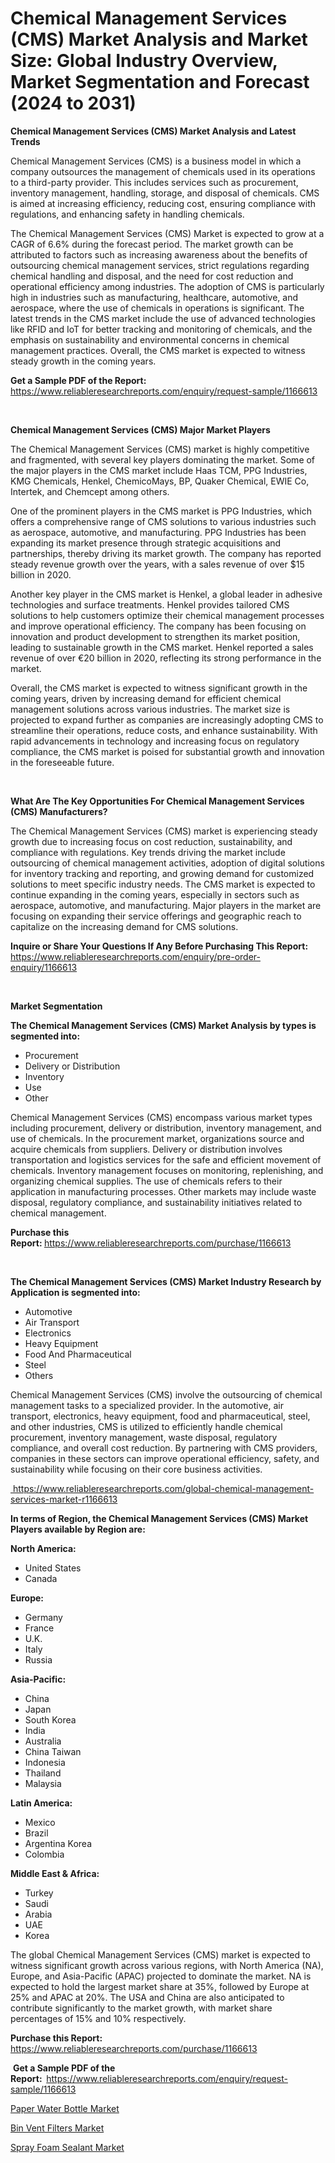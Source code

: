 <p><h1>Chemical Management Services (CMS) Market Analysis and Market Size: Global Industry Overview, Market Segmentation and Forecast (2024 to 2031)</h1></p><p><strong>Chemical Management Services (CMS) Market Analysis and Latest Trends</strong></p>
<p><p>Chemical Management Services (CMS) is a business model in which a company outsources the management of chemicals used in its operations to a third-party provider. This includes services such as procurement, inventory management, handling, storage, and disposal of chemicals. CMS is aimed at increasing efficiency, reducing cost, ensuring compliance with regulations, and enhancing safety in handling chemicals.</p><p>The Chemical Management Services (CMS) Market is expected to grow at a CAGR of 6.6% during the forecast period. The market growth can be attributed to factors such as increasing awareness about the benefits of outsourcing chemical management services, strict regulations regarding chemical handling and disposal, and the need for cost reduction and operational efficiency among industries. The adoption of CMS is particularly high in industries such as manufacturing, healthcare, automotive, and aerospace, where the use of chemicals in operations is significant. The latest trends in the CMS market include the use of advanced technologies like RFID and IoT for better tracking and monitoring of chemicals, and the emphasis on sustainability and environmental concerns in chemical management practices. Overall, the CMS market is expected to witness steady growth in the coming years.</p></p>
<p><strong>Get a Sample PDF of the Report:&nbsp;</strong> <a href="https://www.reliableresearchreports.com/enquiry/request-sample/1166613">https://www.reliableresearchreports.com/enquiry/request-sample/1166613</a></p>
<p>&nbsp;</p>
<p><strong>Chemical Management Services (CMS) Major Market Players</strong></p>
<p><p>The Chemical Management Services (CMS) market is highly competitive and fragmented, with several key players dominating the market. Some of the major players in the CMS market include Haas TCM, PPG Industries, KMG Chemicals, Henkel, ChemicoMays, BP, Quaker Chemical, EWIE Co, Intertek, and Chemcept among others. </p><p>One of the prominent players in the CMS market is PPG Industries, which offers a comprehensive range of CMS solutions to various industries such as aerospace, automotive, and manufacturing. PPG Industries has been expanding its market presence through strategic acquisitions and partnerships, thereby driving its market growth. The company has reported steady revenue growth over the years, with a sales revenue of over $15 billion in 2020.</p><p>Another key player in the CMS market is Henkel, a global leader in adhesive technologies and surface treatments. Henkel provides tailored CMS solutions to help customers optimize their chemical management processes and improve operational efficiency. The company has been focusing on innovation and product development to strengthen its market position, leading to sustainable growth in the CMS market. Henkel reported a sales revenue of over €20 billion in 2020, reflecting its strong performance in the market.</p><p>Overall, the CMS market is expected to witness significant growth in the coming years, driven by increasing demand for efficient chemical management solutions across various industries. The market size is projected to expand further as companies are increasingly adopting CMS to streamline their operations, reduce costs, and enhance sustainability. With rapid advancements in technology and increasing focus on regulatory compliance, the CMS market is poised for substantial growth and innovation in the foreseeable future.</p></p>
<p>&nbsp;</p>
<p><strong>What Are The Key Opportunities For Chemical Management Services (CMS) Manufacturers?</strong></p>
<p><p>The Chemical Management Services (CMS) market is experiencing steady growth due to increasing focus on cost reduction, sustainability, and compliance with regulations. Key trends driving the market include outsourcing of chemical management activities, adoption of digital solutions for inventory tracking and reporting, and growing demand for customized solutions to meet specific industry needs. The CMS market is expected to continue expanding in the coming years, especially in sectors such as aerospace, automotive, and manufacturing. Major players in the market are focusing on expanding their service offerings and geographic reach to capitalize on the increasing demand for CMS solutions.</p></p>
<p><strong>Inquire or Share Your Questions If Any Before Purchasing This Report:</strong> <a href="https://www.reliableresearchreports.com/enquiry/pre-order-enquiry/1166613">https://www.reliableresearchreports.com/enquiry/pre-order-enquiry/1166613</a></p>
<p>&nbsp;</p>
<p><strong>Market Segmentation</strong></p>
<p><strong>The Chemical Management Services (CMS) Market Analysis by types is segmented into:</strong></p>
<p><ul><li>Procurement</li><li>Delivery or Distribution</li><li>Inventory</li><li>Use</li><li>Other</li></ul></p>
<p><p>Chemical Management Services (CMS) encompass various market types including procurement, delivery or distribution, inventory management, and use of chemicals. In the procurement market, organizations source and acquire chemicals from suppliers. Delivery or distribution involves transportation and logistics services for the safe and efficient movement of chemicals. Inventory management focuses on monitoring, replenishing, and organizing chemical supplies. The use of chemicals refers to their application in manufacturing processes. Other markets may include waste disposal, regulatory compliance, and sustainability initiatives related to chemical management.</p></p>
<p><strong>Purchase this Report:&nbsp;</strong><a href="https://www.reliableresearchreports.com/purchase/1166613">https://www.reliableresearchreports.com/purchase/1166613</a></p>
<p>&nbsp;</p>
<p><strong>The Chemical Management Services (CMS) Market Industry Research by Application is segmented into:</strong></p>
<p><ul><li>Automotive</li><li>Air Transport</li><li>Electronics</li><li>Heavy Equipment</li><li>Food And Pharmaceutical</li><li>Steel</li><li>Others</li></ul></p>
<p><p>Chemical Management Services (CMS) involve the outsourcing of chemical management tasks to a specialized provider. In the automotive, air transport, electronics, heavy equipment, food and pharmaceutical, steel, and other industries, CMS is utilized to efficiently handle chemical procurement, inventory management, waste disposal, regulatory compliance, and overall cost reduction. By partnering with CMS providers, companies in these sectors can improve operational efficiency, safety, and sustainability while focusing on their core business activities.</p></p>
<p><a href="https://www.reliableresearchreports.com/global-chemical-management-services-market-r1166613">&nbsp;https://www.reliableresearchreports.com/global-chemical-management-services-market-r1166613</a></p>
<p><strong>In terms of Region, the Chemical Management Services (CMS) Market Players available by Region are:</strong></p>
<p>
    <p> <strong> North America: </strong>
        <ul>
            <li>United States</li>
            <li>Canada</li>
        </ul>
        </p> 
    <p> <strong> Europe: </strong>
        <ul>
            <li>Germany</li>
            <li>France</li>
            <li>U.K.</li>
            <li>Italy</li>
            <li>Russia</li>
        </ul>
        </p> 
    <p> <strong> Asia-Pacific: </strong>
        <ul>
            <li>China</li>
            <li>Japan</li>
            <li>South Korea</li>
            <li>India</li>
            <li>Australia</li>
            <li>China Taiwan</li>
            <li>Indonesia</li>
            <li>Thailand</li>
            <li>Malaysia</li>
        </ul>
        </p> 
    <p> <strong> Latin America: </strong>
        <ul>
            <li>Mexico</li>
            <li>Brazil</li>
            <li>Argentina Korea</li>
            <li>Colombia</li>
        </ul>
        </p> 
    <p> <strong> Middle East & Africa: </strong>
        <ul>
            <li>Turkey</li>
            <li>Saudi</li>
            <li>Arabia</li>
            <li>UAE</li>
            <li>Korea</li>
        </ul>
    </p>
    </p>
<p><p>The global Chemical Management Services (CMS) market is expected to witness significant growth across various regions, with North America (NA), Europe, and Asia-Pacific (APAC) projected to dominate the market. NA is expected to hold the largest market share at 35%, followed by Europe at 25% and APAC at 20%. The USA and China are also anticipated to contribute significantly to the market growth, with market share percentages of 15% and 10% respectively.</p></p>
<p><strong>Purchase this Report: </strong><a href="https://www.reliableresearchreports.com/purchase/1166613">https://www.reliableresearchreports.com/purchase/1166613</a></p>
<p>&nbsp;<strong>Get a Sample PDF of the Report:&nbsp;&nbsp;</strong><a href="https://www.reliableresearchreports.com/enquiry/request-sample/1166613">https://www.reliableresearchreports.com/enquiry/request-sample/1166613</a></p>
<p><strong></strong></p>
<p><p><a href="https://www.linkedin.com/pulse/paper-water-bottle-market-insights-cagr-trends-growth-strategies-b3dyf?trackingId=%2Bcg5oFPoujNdb0TgQZRRAA%3D%3D">Paper Water Bottle Market</a></p><p><a href="https://www.linkedin.com/pulse/bin-vent-filters-market-size-cagr-trends-2024-2030-visigraphs-hxfee?trackingId=LKvqbP4tO9OT3XENRtGAHA%3D%3D">Bin Vent Filters Market</a></p><p><a href="https://www.linkedin.com/pulse/spray-foam-sealant-market-research-report-forecasted-period-from-qy8vc?trackingId=CpYq5W78dHee1JrGtJBKeA%3D%3D">Spray Foam Sealant Market</a></p></p>